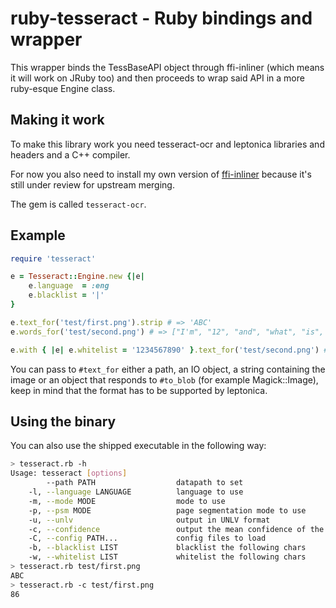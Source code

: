 ruby-tesseract - Ruby bindings and wrapper
==========================================
This wrapper binds the TessBaseAPI object through ffi-inliner (which means it will work on JRuby too)
and then proceeds to wrap said API in a more ruby-esque Engine class.

Making it work
--------------
To make this library work you need tesseract-ocr and leptonica libraries and headers and a C++ compiler.

For now you also need to install my own version of [ffi-inliner](https://github.com/meh/ffi-inliner)
because it's still under review for upstream merging.

The gem is called `tesseract-ocr`.

Example
-------

```ruby
require 'tesseract'

e = Tesseract::Engine.new {|e|
	e.language  = :eng
	e.blacklist = '|'
}

e.text_for('test/first.png').strip # => 'ABC'
e.words_for('test/second.png') # => ["I'm", "12", "and", "what", "is", "this.", "INSTALL", "GENTOO", "OH", "HAI", "1234"]

e.with { |e| e.whitelist = '1234567890' }.text_for('test/second.png') # => "11111 12 3116 1111113115111151\n11157411 6511700\n014 11141 1234\n\n"
```

You can pass to `#text_for` either a path, an IO object, a string containing the image or
an object that responds to `#to_blob` (for example  Magick::Image), keep in mind that
the format has to be supported by leptonica.

Using the binary
----------------
You can also use the shipped executable in the following way:

```bash
> tesseract.rb -h
Usage: tesseract [options]
        --path PATH                  datapath to set
    -l, --language LANGUAGE          language to use
    -m, --mode MODE                  mode to use
    -p, --psm MODE                   page segmentation mode to use
    -u, --unlv                       output in UNLV format
    -c, --confidence                 output the mean confidence of the recognition
    -C, --config PATH...             config files to load
    -b, --blacklist LIST             blacklist the following chars
    -w, --whitelist LIST             whitelist the following chars
> tesseract.rb test/first.png 
ABC
> tesseract.rb -c test/first.png 
86
```

